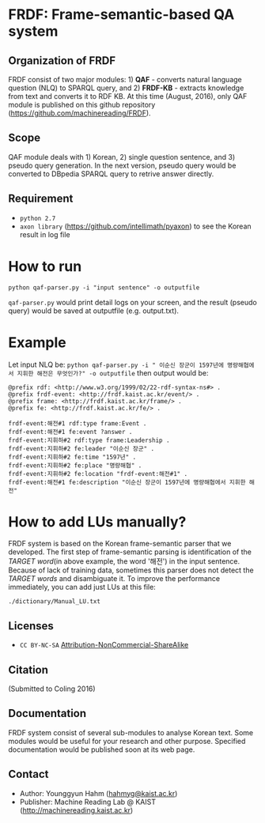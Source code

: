# FRDF: Frame-semantic-based QA system

## Organization of FRDF
FRDF consist of two major modules: 1) **QAF** - converts natural language question (NLQ) to SPARQL query, and 2) **FRDF-KB** - extracts knowledge from text and converts it to RDF KB. At this time (August, 2016), only QAF module is published on this github repository (https://github.com/machinereading/FRDF).

## Scope
QAF module deals with 1) Korean, 2) single question sentence, and 3) pseudo query generation. In the next version, pseudo query would be converted to DBpedia SPARQL query to retrive answer directly.

## Requirement
* `python 2.7`
* `axon library` (https://github.com/intellimath/pyaxon) to see the Korean result in log file

# How to run
```
python qaf-parser.py -i "input sentence" -o outputfile
```
`qaf-parser.py` would print detail logs on your screen, and the result (pseudo query) would be saved at outputfile (e.g. output.txt).

# Example
Let input NLQ be: `python qaf-parser.py -i " 이순신 장군이 1597년에 명량해협에서 지휘한 해전은 무엇인가?" -o outputfile`
then output would be:
```
@prefix rdf: <http://www.w3.org/1999/02/22-rdf-syntax-ns#> .
@prefix frdf-event: <http://frdf.kaist.ac.kr/event/> .
@prefix frame: <http://frdf.kaist.ac.kr/frame/> .
@prefix fe: <http://frdf.kaist.ac.kr/fe/> .

frdf-event:해전#1 rdf:type frame:Event .
frdf-event:해전#1 fe:event ?answer .
frdf-event:지휘하#2 rdf:type frame:Leadership .
frdf-event:지휘하#2 fe:leader "이순신 장군" .
frdf-event:지휘하#2 fe:time "1597년" .
frdf-event:지휘하#2 fe:place "명량해협" .
frdf-event:지휘하#2 fe:location "frdf-event:해전#1" .
frdf-event:해전#1 fe:description "이순신 장군이 1597년에 명량해협에서 지휘한 해전" 
```

# How to add LUs manually?
FRDF system is based on the Korean frame-semantic parser that we developed. The first step of frame-semantic parsing is identification of the *TARGET word*(in above example, the word '해전') in the input sentence. Because of lack of training data, sometimes this parser does not detect the *TARGET words* and disambiguate it. To improve the performance immediately, you can add just LUs at this file:
```
./dictionary/Manual_LU.txt
```

## Licenses
* `CC BY-NC-SA` [Attribution-NonCommercial-ShareAlike](https://creativecommons.org/licenses/by-nc-sa/2.0/)

## Citation
(Submitted to Coling 2016)

## Documentation
FRDF system consist of several sub-modules to analyse Korean text. Some modules would be useful for your research and other purpose. Specified documentation would be published soon at its web page.

## Contact
* Author: Younggyun Hahm (hahmyg@kaist.ac.kr)
* Publisher: Machine Reading Lab @ KAIST (http://machinereading.kaist.ac.kr)
